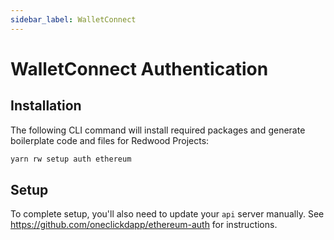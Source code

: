 ```yaml
---
sidebar_label: WalletConnect
---
```


# WalletConnect Authentication

## Installation

The following CLI command will install required packages and generate boilerplate code and files for Redwood Projects:

```bash
yarn rw setup auth ethereum
```

## Setup

To complete setup, you'll also need to update your `api` server manually. See https://github.com/oneclickdapp/ethereum-auth for instructions.
